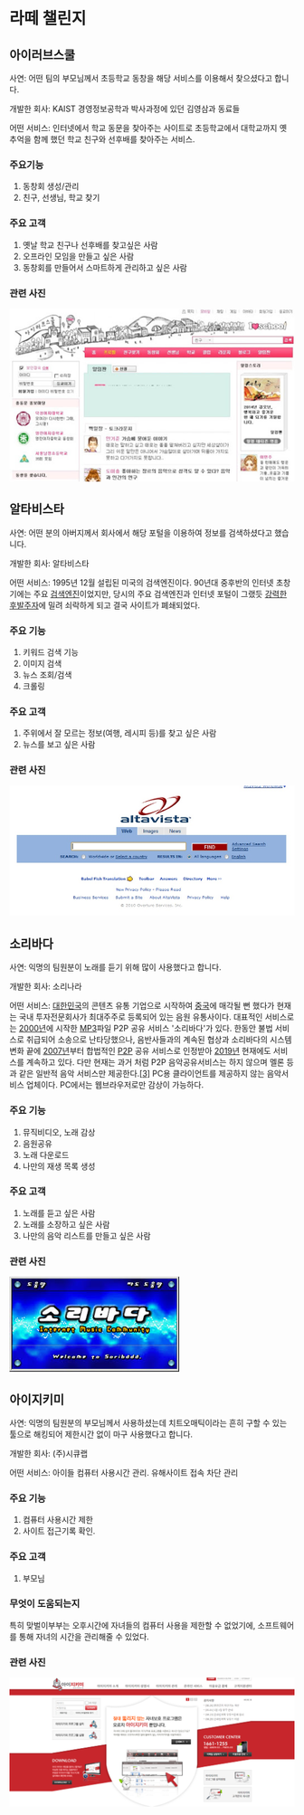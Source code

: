 # 라떼 챌린지



## 아이러브스쿨

사연: 어떤 팀의 부모님께서 초등학교 동창을 해당 서비스를 이용해서 찾으셨다고 합니다.



개발한 회사: KAIST 경영정보공학과 박사과정에 있던 김영삼과 동료들

어떤 서비스: 인터넷에서 학교 동문을 찾아주는 사이트로 초등학교에서 대학교까지 옛 추억을 함께 했던 학교 친구와 선후배를 찾아주는 서비스.



### 주요기능

1. 동창회 생성/관리
2. 친구, 선생님, 학교 찾기



### 주요 고객

1. 옛날 학교 친구나 선후배를 찾고싶은 사람
2. 오프라인 모임을 만들고 싶은 사람
3. 동창회를 만들어서 스마트하게 관리하고 싶은 사람



### 관련 사진



![iruv](./img/iruv.JPG)







## 알타비스타

사연: 어떤 분의 아버지께서 회사에서 해당 포털을 이용하여 정보를 검색하셨다고 했습니다.



개발한 회사: 알타비스타

어떤 서비스: 1995년 12월 설립된 미국의 검색엔진이다. 90년대 중후반의 인터넷 초창기에는 주요 [검색엔진](https://namu.wiki/w/검색엔진)이었지만, 당시의 주요 검색엔진과 인터넷 포털이 그랬듯 [강력한 후발주자](https://namu.wiki/w/구글)에 밀려 쇠락하게 되고 결국 사이트가 폐쇄되었다.



### 주요 기능

1. 키워드 검색 기능
2. 이미지 검색
3. 뉴스 조회/검색
4. 크롤링



### 주요 고객

1. 주위에서 잘 모르는 정보(여행, 레시피 등)를 찾고 싶은 사람
2. 뉴스를 보고 싶은 사람



### 관련 사진

![16494D384D0B94F95B](.\img\alta.jpg)



## 소리바다

사연: 익명의 팀원분이 노래를 듣기 위해 많이 사용했다고 합니다.



개발한 회사: 소리나라

어떤 서비스: [대한민국](https://namu.wiki/w/대한민국)의 콘텐츠 유통 기업으로 시작하여 [중국](https://namu.wiki/w/중국)에 매각될 뻔 했다가 현재는 국내 투자전문회사가 최대주주로 등록되어 있는 음원 유통사이다. 대표적인 서비스로는 [2000년](https://namu.wiki/w/2000년)에 시작한 [MP3](https://namu.wiki/w/MP3)파일 P2P 공유 서비스 '소리바다'가 있다. 한동안 불법 서비스로 취급되어 소송으로 난타당했으나, 음반사들과의 계속된 협상과 소리바다의 시스템 변화 끝에 [2007년](https://namu.wiki/w/2007년)부터 합법적인 [P2P](https://namu.wiki/w/P2P) 공유 서비스로 인정받아 [2019년](https://namu.wiki/w/2019년) 현재에도 서비스를 계속하고 있다. 다만 현재는 과거 처럼 P2P 음악공유서비스는 하지 않으며 멜론 등과 같은 일반적 음악 서비스만 제공한다.[[3\]](https://namu.wiki/w/소리바다#fn-3) PC용 클라이언트를 제공하지 않는 음악서비스 업체이다. PC에서는 웹브라우저로만 감상이 가능하다.



### 주요 기능

1. 뮤직비디오, 노래 감상
2. 음원공유
3. 노래 다운로드
4. 나만의 재생 목록 생성



### 주요 고객

1. 노래를 듣고 싶은 사람
2. 노래를 소장하고 싶은 사람
3. 나만의 음악 리스트를 만들고 싶은 사람



### 관련 사진

![download](.\img\soribada.JPG)





## 아이지키미

사연: 익명의 팀원분의 부모님께서 사용하셨는데 치트오매틱이라는 흔히 구할 수 있는 툴으로 해킹되어 제한시간 없이 마구 사용했다고 합니다.



개발한 회사: (주)시큐랩

어떤 서비스: 아이들 컴퓨터 사용시간 관리. 유해사이트 접속 차단 관리



### 주요 기능

1. 컴퓨터 사용시간 제한
2. 사이트 접근기록 확인.



### 주요 고객

1. 부모님



### 무엇이 도움되는지

특히 맞벌이부부는 오후시간에 자녀들의 컴퓨터 사용을 제한할 수 없었기에, 소프트웨어를 통해 자녀의 시간을 관리해줄 수 있었다.



### 관련 사진

![isave](.\img\isave.png)
